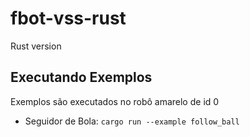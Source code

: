 # fbot-vss-rust
Rust version


## Executando Exemplos
Exemplos são executados no robô amarelo de id 0
- Seguidor de Bola: `cargo run --example follow_ball`
